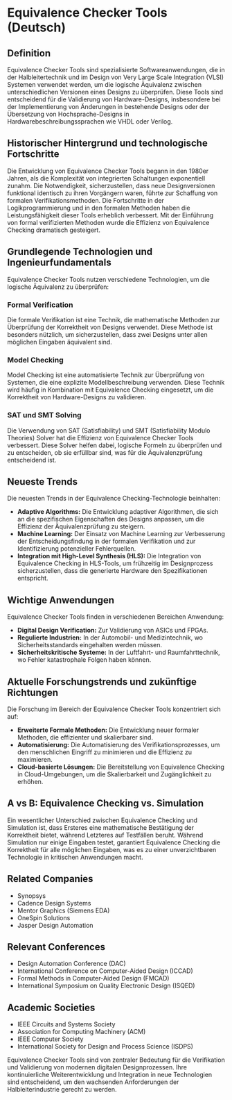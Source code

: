 # Equivalence Checker Tools (Deutsch)

## Definition
Equivalence Checker Tools sind spezialisierte Softwareanwendungen, die in der Halbleitertechnik und im Design von Very Large Scale Integration (VLSI) Systemen verwendet werden, um die logische Äquivalenz zwischen unterschiedlichen Versionen eines Designs zu überprüfen. Diese Tools sind entscheidend für die Validierung von Hardware-Designs, insbesondere bei der Implementierung von Änderungen in bestehende Designs oder der Übersetzung von Hochsprache-Designs in Hardwarebeschreibungssprachen wie VHDL oder Verilog.

## Historischer Hintergrund und technologische Fortschritte
Die Entwicklung von Equivalence Checker Tools begann in den 1980er Jahren, als die Komplexität von integrierten Schaltungen exponentiell zunahm. Die Notwendigkeit, sicherzustellen, dass neue Designversionen funktional identisch zu ihren Vorgängern waren, führte zur Schaffung von formalen Verifikationsmethoden. Die Fortschritte in der Logikprogrammierung und in den formalen Methoden haben die Leistungsfähigkeit dieser Tools erheblich verbessert. Mit der Einführung von formal verifizierten Methoden wurde die Effizienz von Equivalence Checking dramatisch gesteigert.

## Grundlegende Technologien und Ingenieurfundamentals
Equivalence Checker Tools nutzen verschiedene Technologien, um die logische Äquivalenz zu überprüfen:

### Formal Verification
Die formale Verifikation ist eine Technik, die mathematische Methoden zur Überprüfung der Korrektheit von Designs verwendet. Diese Methode ist besonders nützlich, um sicherzustellen, dass zwei Designs unter allen möglichen Eingaben äquivalent sind.

### Model Checking
Model Checking ist eine automatisierte Technik zur Überprüfung von Systemen, die eine explizite Modellbeschreibung verwenden. Diese Technik wird häufig in Kombination mit Equivalence Checking eingesetzt, um die Korrektheit von Hardware-Designs zu validieren.

### SAT und SMT Solving
Die Verwendung von SAT (Satisfiability) und SMT (Satisfiability Modulo Theories) Solver hat die Effizienz von Equivalence Checker Tools verbessert. Diese Solver helfen dabei, logische Formeln zu überprüfen und zu entscheiden, ob sie erfüllbar sind, was für die Äquivalenzprüfung entscheidend ist.

## Neueste Trends
Die neuesten Trends in der Equivalence Checking-Technologie beinhalten:

- **Adaptive Algorithms:** Die Entwicklung adaptiver Algorithmen, die sich an die spezifischen Eigenschaften des Designs anpassen, um die Effizienz der Äquivalenzprüfung zu steigern.
- **Machine Learning:** Der Einsatz von Machine Learning zur Verbesserung der Entscheidungsfindung in der formalen Verifikation und zur Identifizierung potenzieller Fehlerquellen.
- **Integration mit High-Level Synthesis (HLS):** Die Integration von Equivalence Checking in HLS-Tools, um frühzeitig im Designprozess sicherzustellen, dass die generierte Hardware den Spezifikationen entspricht.

## Wichtige Anwendungen
Equivalence Checker Tools finden in verschiedenen Bereichen Anwendung:

- **Digital Design Verification:** Zur Validierung von ASICs und FPGAs.
- **Regulierte Industrien:** In der Automobil- und Medizintechnik, wo Sicherheitsstandards eingehalten werden müssen.
- **Sicherheitskritische Systeme:** In der Luftfahrt- und Raumfahrttechnik, wo Fehler katastrophale Folgen haben können.

## Aktuelle Forschungstrends und zukünftige Richtungen
Die Forschung im Bereich der Equivalence Checker Tools konzentriert sich auf:

- **Erweiterte Formale Methoden:** Die Entwicklung neuer formaler Methoden, die effizienter und skalierbarer sind.
- **Automatisierung:** Die Automatisierung des Verifikationsprozesses, um den menschlichen Eingriff zu minimieren und die Effizienz zu maximieren.
- **Cloud-basierte Lösungen:** Die Bereitstellung von Equivalence Checking in Cloud-Umgebungen, um die Skalierbarkeit und Zugänglichkeit zu erhöhen.

## A vs B: Equivalence Checking vs. Simulation
Ein wesentlicher Unterschied zwischen Equivalence Checking und Simulation ist, dass Ersteres eine mathematische Bestätigung der Korrektheit bietet, während Letzteres auf Testfällen beruht. Während Simulation nur einige Eingaben testet, garantiert Equivalence Checking die Korrektheit für alle möglichen Eingaben, was es zu einer unverzichtbaren Technologie in kritischen Anwendungen macht.

## Related Companies
- Synopsys
- Cadence Design Systems
- Mentor Graphics (Siemens EDA)
- OneSpin Solutions
- Jasper Design Automation

## Relevant Conferences
- Design Automation Conference (DAC)
- International Conference on Computer-Aided Design (ICCAD)
- Formal Methods in Computer-Aided Design (FMCAD)
- International Symposium on Quality Electronic Design (ISQED)

## Academic Societies
- IEEE Circuits and Systems Society
- Association for Computing Machinery (ACM)
- IEEE Computer Society
- International Society for Design and Process Science (ISDPS)

Equivalence Checker Tools sind von zentraler Bedeutung für die Verifikation und Validierung von modernen digitalen Designprozessen. Ihre kontinuierliche Weiterentwicklung und Integration in neue Technologien sind entscheidend, um den wachsenden Anforderungen der Halbleiterindustrie gerecht zu werden.